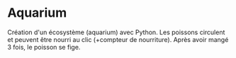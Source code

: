 # Aquarium
Création d'un écosystème (aquarium) avec Python. Les poissons circulent et peuvent être nourri au clic (+compteur de nourriture). Après avoir mangé 3 fois, le poisson se fige.
